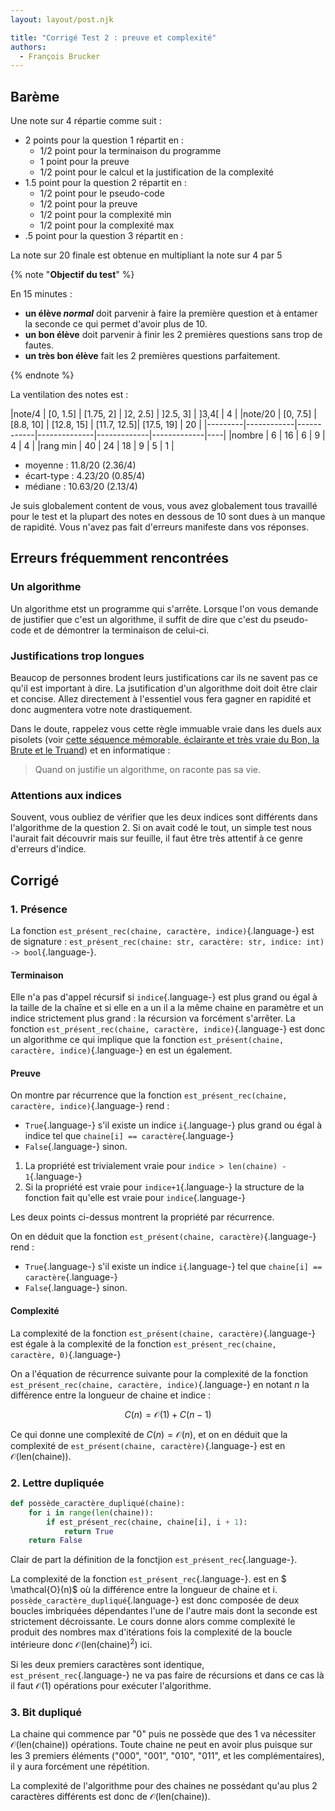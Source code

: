 ```yaml
---
layout: layout/post.njk

title: "Corrigé Test 2 : preuve et complexité"
authors:
  - François Brucker
---
```


## Barème

Une note sur 4 répartie comme suit :

- 2 points pour la question 1 répartit en :
  - 1/2 point pour la terminaison du programme
  - 1 point pour la preuve
  - 1/2 point pour le calcul et la justification de la complexité
- 1.5 point pour la question 2 répartit en :
  - 1/2 point pour le pseudo-code
  - 1/2 point pour la preuve
  - 1/2 point pour la complexité min
  - 1/2 point pour la complexité max
- .5 point pour la question 3 répartit en :

La note sur $20$ finale est obtenue en multipliant la note sur 4 par $5$

{% note "**Objectif du test**" %}

En 15 minutes :

- **un élève *normal*** doit parvenir à faire la première question et à entamer la seconde ce qui permet d'avoir plus de 10.
- **un bon élève** doit parvenir à finir les 2 premières questions sans trop de fautes.
- **un très bon élève** fait les 2 premières questions parfaitement.

{% endnote %}

La ventilation des notes est :

|note/4   | [0, 1.5]   | [1.75, 2]  | ]2, 2.5]     | ]2.5, 3]     | ]3,4[      | 4  |
|note/20  | [0, 7.5]   | [8.8, 10]  | [12.8, 15]   | [11.7, 12.5]| [17.5, 19]  | 20 |
|---------|------------|------------|--------------|-------------|-------------|----|
|nombre   |  6         |  16        |  6           |  9          | 4           | 4  |
|rang min | 40         | 24         | 18           | 9           | 5           | 1  |

- moyenne : 11.8/20 (2.36/4)
- écart-type : 4.23/20 (0.85/4)
- médiane : 10.63/20 (2.13/4)

Je suis globalement content de vous, vous avez globalement tous travaillé pour le test et la plupart des notes en dessous de 10 sont dues à un manque de rapidité. Vous n'avez pas fait d'erreurs manifeste dans vos réponses.

## Erreurs fréquemment rencontrées

### Un algorithme

Un algorithme etst un programme qui s'arrête. Lorsque l'on vous demande de justifier que c'est un algorithme, il suffit de dire que c'est du pseudo-code et de démontrer la terminaison de celui-ci.

### Justifications trop longues

Beaucop de personnes brodent leurs justifications car ils ne savent pas ce qu'il est important à dire. La jsutification d'un algorithme doit doit être clair et concise. Allez directement à l'essentiel vous fera gagner en rapidité et donc augmentera votre note drastiquement.

Dans le doute, rappelez vous cette règle immuable vraie dans les duels aux pisolets (voir [cette séquence mémorable, éclairante et très vraie du Bon, la Brute et le Truand](https://www.youtube.com/watch?v=sXE_tPTK1VI)) et en informatique : 

> Quand on justifie un algorithme, on raconte pas sa vie.

### Attentions aux indices

Souvent, vous oubliez de vérifier que les deux indices sont différents dans l'algorithme de la question 2. Si on avait codé le tout, un simple test nous l'aurait fait découvrir mais sur feuille, il faut être très attentif à ce genre d'erreurs d'indice.

## Corrigé

### 1. Présence

La fonction `est_présent_rec(chaine, caractère, indice)`{.language-} est de signature : `est_présent_rec(chaine: str, caractère: str, indice: int) -> bool`{.language-}.

#### Terminaison

Elle n'a pas d'appel récursif si `indice`{.language-} est plus grand ou égal à la taille de la chaîne et si elle en a un il a la même chaine en paramètre et un indice strictement plus grand : la récursion va forcément s'arrêter. La fonction `est_présent_rec(chaine, caractère, indice)`{.language-} est donc un algorithme ce qui implique que la fonction `est_présent(chaine, caractère, indice)`{.language-} en est un également.

#### Preuve

On montre par récurrence que la fonction `est_présent_rec(chaine, caractère, indice)`{.language-} rend :

- `True`{.language-} s'il existe un indice `i`{.language-}  plus grand ou égal à indice tel que `chaine[i] == caractère`{.language-}
- `False`{.language-} sinon.

1. La propriété est trivialement vraie pour `indice > len(chaine) - 1`{.language-}
2. Si la propriété est vraie pour `indice+1`{.language-} la structure de la fonction fait qu'elle est vraie pour `indice`{.language-}

Les deux points ci-dessus montrent la propriété par récurrence.

On en déduit que la fonction `est_présent(chaine, caractère)`{.language-} rend :

- `True`{.language-} s'il existe un indice `i`{.language-} tel que `chaine[i] == caractère`{.language-}
- `False`{.language-} sinon.

#### Complexité

La complexité de la fonction `est_présent(chaine, caractère)`{.language-} est égale à la complexité de la fonction `est_présent_rec(chaine, caractère, 0)`{.language-}

On a l'équation de récurrence suivante pour la complexité de la fonction `est_présent_rec(chaine, caractère, indice)`{.language-} en notant $n$ la différence entre la longueur de chaine et indice :

$$
C(n) = \mathcal{O}(1) + C(n-1)
$$

Ce qui donne une complexité de $C(n) = \mathcal{O}(n)$, et on en déduit que la complexité de `est_présent(chaine, caractère)`{.language-} est en $\mathcal{O}(\text{len(chaine)})$.

### 2. Lettre dupliquée

```python
def possède_caractère_dupliqué(chaine):
    for i in range(len(chaine)):
        if est_présent_rec(chaine, chaine[i], i + 1):
            return True
    return False
```

Clair de part la définition de la fonctjion `est_présent_rec`{.language-}.

La complexité de la fonction `est_présent_rec`{.language-}. est en $ \mathcal{O}(n)$ où la différence entre la longueur de chaine et i. `possède_caractère_dupliqué`{.language-} est donc composée de deux boucles imbriquées dépendantes l'une de l'autre mais dont la seconde est strictement décroissante. Le cours donne alors comme complexité le produit des nombres max d'itérations fois la complexité de la boucle intérieure donc $\mathcal{O}(\text{len(chaine)}^2)$ ici.

Si les deux premiers caractères sont identique, `est_présent_rec`{.language-} ne va pas faire de récursions et dans ce cas là il faut $\mathcal{O}(1)$ opérations pour exécuter l'algorithme.

### 3. Bit dupliqué

La chaine qui commence par "0" puis ne possède que des 1 va nécessiter $\mathcal{O}(\text{len(chaine)})$ opérations. Toute chaine ne peut en avoir plus puisque sur les 3 premiers éléments ("000", "001", "010", "011", et les complémentaires), il y aura forcément une répétition.

La complexité de l'algorithme pour des chaines ne possédant qu'au plus 2 caractères différents est donc de $\mathcal{O}(\text{len(chaine)})$.

